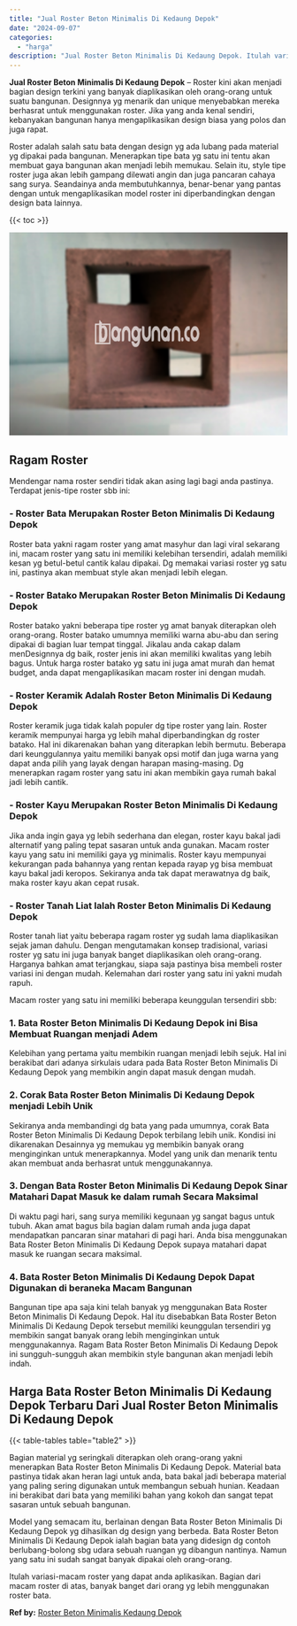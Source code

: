 ```yaml
---
title: "Jual Roster Beton Minimalis Di Kedaung Depok"
date: "2024-09-07"
categories: 
  - "harga"
description: "Jual Roster Beton Minimalis Di Kedaung Depok. Itulah variasi-macam roster yang dapat anda aplikasikan. Bagian dari macam roster di atas, banyak banget dari o..."
---
```


**Jual Roster Beton Minimalis Di Kedaung Depok** – Roster kini akan menjadi bagian design terkini yang banyak diaplikasikan oleh orang-orang untuk suatu bangunan. Designnya yg menarik dan unique menyebabkan mereka berhasrat untuk menggunakan roster. Jika yang anda kenal sendiri, kebanyakan bangunan hanya mengaplikasikan design biasa yang polos dan juga rapat.

Roster adalah salah satu bata dengan design yg ada lubang pada material yg dipakai pada bangunan. Menerapkan tipe bata yg satu ini tentu akan membuat gaya bangunan akan menjadi lebih memukau. Selain itu, style tipe roster juga akan lebih gampang dilewati angin dan juga pancaran cahaya sang surya. Seandainya anda membutuhkannya, benar-benar yang pantas dengan untuk mengaplikasikan model roster ini diperbandingkan dengan design bata lainnya.

{{< toc >}}

![Jual Roster Beton Minimalis Di Kedaung Depok](/images/bata-roster-minimalis-31.png)

## Ragam Roster

Mendengar nama roster sendiri tidak akan asing lagi bagi anda pastinya. Terdapat jenis-tipe roster sbb ini:

### \- Roster Bata Merupakan Roster Beton Minimalis Di Kedaung Depok

Roster bata yakni ragam roster yang amat masyhur dan lagi viral sekarang ini, macam roster yang satu ini memiliki kelebihan tersendiri, adalah memiliki kesan yg betul-betul cantik kalau dipakai. Dg memakai variasi roster yg satu ini, pastinya akan membuat style akan menjadi lebih elegan.

### \- Roster Batako Merupakan Roster Beton Minimalis Di Kedaung Depok

Roster batako yakni beberapa tipe roster yg amat banyak diterapkan oleh orang-orang. Roster batako umumnya memiliki warna abu-abu dan sering dipakai di bagian luar tempat tinggal. Jikalau anda cakap dalam menDesignnya dg baik, roster jenis ini akan memiliki kwalitas yang lebih bagus. Untuk harga roster batako yg satu ini juga amat murah dan hemat budget, anda dapat mengaplikasikan macam roster ini dengan mudah.

### \- Roster Keramik Adalah Roster Beton Minimalis Di Kedaung Depok

Roster keramik juga tidak kalah populer dg tipe roster yang lain. Roster keramik mempunyai harga yg lebih mahal diperbandingkan dg roster batako. Hal ini dikarenakan bahan yang diterapkan lebih bermutu. Beberapa dari keunggulannya yaitu memiliki banyak opsi motif dan juga warna yang dapat anda pilih yang layak dengan harapan masing-masing. Dg menerapkan ragam roster yang satu ini akan membikin gaya rumah bakal jadi lebih cantik.

### \- Roster Kayu Merupakan Roster Beton Minimalis Di Kedaung Depok

Jika anda ingin gaya yg lebih sederhana dan elegan, roster kayu bakal jadi alternatif yang paling tepat sasaran untuk anda gunakan. Macam roster kayu yang satu ini memiliki gaya yg minimalis. Roster kayu mempunyai kekurangan pada bahannya yang rentan kepada rayap yg bisa membuat kayu bakal jadi keropos. Sekiranya anda tak dapat merawatnya dg baik, maka roster kayu akan cepat rusak.

### \- Roster Tanah Liat Ialah Roster Beton Minimalis Di Kedaung Depok

Roster tanah liat yaitu beberapa ragam roster yg sudah lama diaplikasikan sejak jaman dahulu. Dengan mengutamakan konsep tradisional, variasi roster yg satu ini juga banyak banget diaplikasikan oleh orang-orang. Harganya bahkan amat terjangkau, siapa saja pastinya bisa membeli roster variasi ini dengan mudah. Kelemahan dari roster yang satu ini yakni mudah rapuh.

Macam roster yang satu ini memiliki beberapa keunggulan tersendiri sbb:

### 1\. Bata Roster Beton Minimalis Di Kedaung Depok ini Bisa Membuat Ruangan menjadi Adem

Kelebihan yang pertama yaitu membikin ruangan menjadi lebih sejuk. Hal ini berakibat dari adanya sirkulais udara pada Bata Roster Beton Minimalis Di Kedaung Depok yang membikin angin dapat masuk dengan mudah.

### 2\. Corak Bata Roster Beton Minimalis Di Kedaung Depok menjadi Lebih Unik

Sekiranya anda membandingi dg bata yang pada umumnya, corak Bata Roster Beton Minimalis Di Kedaung Depok terbilang lebih unik. Kondisi ini dikarenakan Desainnya yg memukau yg membikin banyak orang menginginkan untuk menerapkannya. Model yang unik dan menarik tentu akan membuat anda berhasrat untuk menggunakannya.

### 3\. Dengan Bata Roster Beton Minimalis Di Kedaung Depok Sinar Matahari Dapat Masuk ke dalam rumah Secara Maksimal

Di waktu pagi hari, sang surya memiliki kegunaan yg sangat bagus untuk tubuh. Akan amat bagus bila bagian dalam rumah anda juga dapat mendapatkan pancaran sinar matahari di pagi hari. Anda bisa menggunakan Bata Roster Beton Minimalis Di Kedaung Depok supaya matahari dapat masuk ke ruangan secara maksimal.

### 4\. Bata Roster Beton Minimalis Di Kedaung Depok Dapat Digunakan di beraneka Macam Bangunan

Bangunan tipe apa saja kini telah banyak yg menggunakan Bata Roster Beton Minimalis Di Kedaung Depok. Hal itu disebabkan Bata Roster Beton Minimalis Di Kedaung Depok tersebut memiliki keunggulan tersendiri yg membikin sangat banyak orang lebih menginginkan untuk menggunakannya. Ragam Bata Roster Beton Minimalis Di Kedaung Depok ini sungguh-sungguh akan membikin style bangunan akan menjadi lebih indah.

## Harga Bata Roster Beton Minimalis Di Kedaung Depok Terbaru Dari Jual Roster Beton Minimalis Di Kedaung Depok

{{< table-tables table="table2" >}}

Bagian material yg seringkali diterapkan oleh orang-orang yakni menerapkan Bata Roster Beton Minimalis Di Kedaung Depok. Material bata pastinya tidak akan heran lagi untuk anda, bata bakal jadi beberapa material yang paling sering digunakan untuk membangun sebuah hunian. Keadaan ini berakibat dari bata yang memiliki bahan yang kokoh dan sangat tepat sasaran untuk sebuah bangunan.

Model yang semacam itu, berlainan dengan Bata Roster Beton Minimalis Di Kedaung Depok yg dihasilkan dg design yang berbeda. Bata Roster Beton Minimalis Di Kedaung Depok ialah bagian bata yang didesign dg contoh berlubang-bolong sbg udara sebuah ruangan yg dibangun nantinya. Namun yang satu ini sudah sangat banyak dipakai oleh orang-orang.

Itulah variasi-macam roster yang dapat anda aplikasikan. Bagian dari macam roster di atas, banyak banget dari orang yg lebih menggunakan roster bata.

**Ref by:** [Roster Beton Minimalis Kedaung Depok](https://id.wikipedia.org/wiki/Roster)
